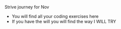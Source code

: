 Strive journey for Nov
- You will find all your coding exercises here 
- If you have the will you will find the way
 I WILL TRY 